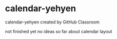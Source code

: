 # calendar-yehyen
calendar-yehyen created by GitHub Classroom

not finished yet
no ideas so far about calendar layout
